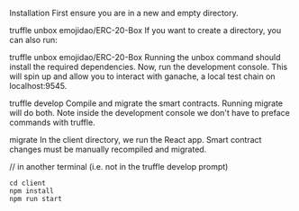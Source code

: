 Installation
First ensure you are in a new and empty directory.


truffle unbox emojidao/ERC-20-Box
If you want to create a directory, you can also run:

truffle unbox emojidao/ERC-20-Box <Directory Name>
Running the unbox command should install the required dependencies.
Now, run the development console. This will spin up and allow you to interact with ganache, a local test chain on localhost:9545.


truffle develop
Compile and migrate the smart contracts. Running migrate will do both. Note inside the development console we don't have to preface commands with truffle.


migrate
In the client directory, we run the React app. Smart contract changes must be manually recompiled and migrated.


// in another terminal (i.e. not in the truffle develop prompt)
```
cd client
npm install
npm run start
```
